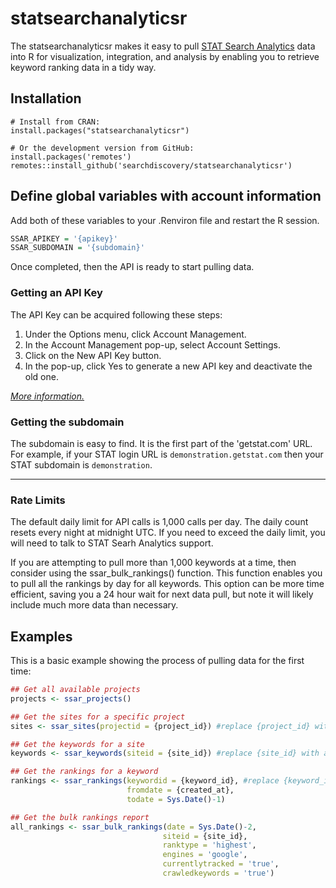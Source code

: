 # statsearchanalyticsr

The statsearchanalyticsr makes it easy to pull [STAT Search Analytics](https://getstat.com) data into R for visualization, integration, and analysis by enabling you to retrieve keyword ranking data in a tidy way. 

## Installation

```
# Install from CRAN:
install.packages("statsearchanalyticsr")

# Or the development version from GitHub:
install.packages('remotes')
remotes::install_github('searchdiscovery/statsearchanalyticsr')
```

## Define global variables with account information

Add both of these variables to your .Renviron file and restart the R session.

```r
SSAR_APIKEY = '{apikey}'  
SSAR_SUBDOMAIN = '{subdomain}'
```
Once completed, then the API is ready to start pulling data.

### Getting an API Key

The API Key can be acquired following these steps:

1. Under the Options menu, click Account Management.
2. In the Account Management pop-up, select Account Settings.
3. Click on the New API Key button.
4. In the pop-up, click Yes to generate a new API key and deactivate the old one.

*[More information.](https://help.getstat.com/knowledgebase/api-services/#generating-an-api-key)*

### Getting the subdomain

The subdomain is easy to find. It is the first part of the 'getstat.com' URL. For example, if your STAT login URL is `demonstration.getstat.com` then your STAT subdomain is `demonstration`.

*** 
### Rate Limits

The default daily limit for API calls is 1,000 calls per day. The daily count resets every night at midnight UTC. If you need to exceed the daily limit, you will need to talk to STAT Searh Analytics support.

If you are attempting to pull more than 1,000 keywords at a time, then consider using the ssar_bulk_rankings() function. This function enables you to pull all the rankings by day for all keywords. This option can be more time efficient, saving you a 24 hour wait for next data pull, but note it will likely include much more data than necessary.

## Examples

This is a basic example showing the process of pulling data for the first time:

``` r
## Get all available projects
projects <- ssar_projects()

## Get the sites for a specific project
sites <- ssar_sites(projectid = {project_id}) #replace {project_id} with a specific project id found in the `projects` object

## Get the keywords for a site
keywords <- ssar_keywords(siteid = {site_id}) #replace {site_id} with a specific site id found in the 'sites' object

## Get the rankings for a keyword
rankings <- ssar_rankings(keywordid = {keyword_id}, #replace {keyword_id} with a specific keyword id  found in the `keywords` object
                          fromdate = {created_at}, 
                          todate = Sys.Date()-1) 

## Get the bulk rankings report
all_rankings <- ssar_bulk_rankings(date = Sys.Date()-2, 
                                  siteid = {site_id}, 
                                  ranktype = 'highest', 
                                  engines = 'google', 
                                  currentlytracked = 'true', 
                                  crawledkeywords = 'true')
```

